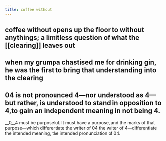 ```yaml
---
title: coffee without
---
```


## coffee without opens up the floor to without anythings; a limitless question of what the [[clearing]] leaves out
## when my grumpa chastised me for drinking gin, he was the first to bring that understanding into the clearing
## 04 is not pronounced 4—nor understood as 4—but rather, is understood to stand in opposition to 4,to gain an independent meaning in not being 4.
__0__4 must be purposeful. It must have a purpose, and the marks of that purpose—which differentiate the writer of 04 the writer of 4—differentiate the intended meaning, the intended pronunciation of 04.
